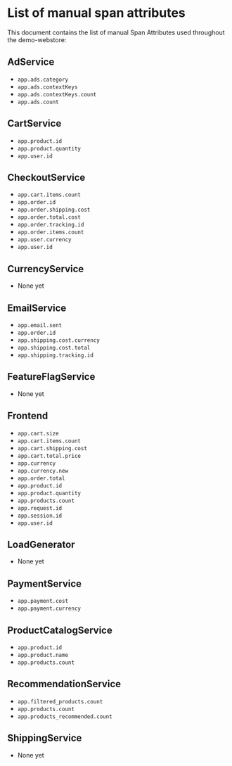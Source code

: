 # List of manual span attributes

This document contains the list of manual Span Attributes used throughout the demo-webstore:

## AdService

* `app.ads.category`
* `app.ads.contextKeys`
* `app.ads.contextKeys.count`
* `app.ads.count`

## CartService

* `app.product.id`
* `app.product.quantity`
* `app.user.id`

## CheckoutService

* `app.cart.items.count`
* `app.order.id`
* `app.order.shipping.cost`
* `app.order.total.cost`
* `app.order.tracking.id`
* `app.order.items.count`
* `app.user.currency`
* `app.user.id`

## CurrencyService

* None yet

## EmailService

* `app.email.sent`
* `app.order.id`
* `app.shipping.cost.currency`
* `app.shipping.cost.total`
* `app.shipping.tracking.id`

## FeatureFlagService

* None yet

## Frontend

* `app.cart.size`
* `app.cart.items.count`
* `app.cart.shipping.cost`
* `app.cart.total.price`
* `app.currency`
* `app.currency.new`
* `app.order.total`
* `app.product.id`
* `app.product.quantity`
* `app.products.count`
* `app.request.id`
* `app.session.id`
* `app.user.id`

## LoadGenerator

* None yet

## PaymentService

* `app.payment.cost`
* `app.payment.currency`

## ProductCatalogService

* `app.product.id`
* `app.product.name`
* `app.products.count`

## RecommendationService

* `app.filtered_products.count`
* `app.products.count`
* `app.products_recommended.count`

## ShippingService

* None yet
